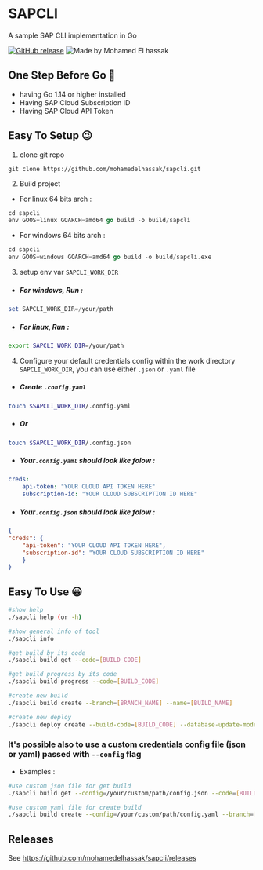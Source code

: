 # SAPCLI
A sample SAP CLI implementation in Go

[![GitHub release](https://img.shields.io/github/release/moul/banner.svg)](https://github.com/mohamedelhassak/sapcli/releases)
![Made by Mohamed El hassak](https://img.shields.io/badge/made%20by-Mohamed%20El%20hassak-blue.svg?style=flat)

## One Step Before Go 🙂 <a name="requis"></a>
* having Go 1.14 or higher installed
* Having SAP Cloud Subscription ID
* Having SAP Cloud API Token
  

## Easy To Setup 😉 <a name="setup"></a>
1.  clone git repo 

```shell
git clone https://github.com/mohamedelhassak/sapcli.git
```
2.  Build project

- For linux 64 bits arch :
```go
cd sapcli
env GOOS=linux GOARCH=amd64 go build -o build/sapcli
```
- For windows 64 bits arch :
```go
cd sapcli
env GOOS=windows GOARCH=amd64 go build -o build/sapcli.exe
```
3. setup env var ``SAPCLI_WORK_DIR``
* ##### For windows, Run :
```powershell
set SAPCLI_WORK_DIR=/your/path
```
* ##### For linux, Run :
```bash
export SAPCLI_WORK_DIR=/your/path
```
4. Configure your default credentials config within the work directory ``SAPCLI_WORK_DIR``, you can use either `.json` or `.yaml` file
* ##### Create `.config.yaml`
 ```bash
touch $SAPCLI_WORK_DIR/.config.yaml
```
* ##### Or
 ```bash
touch $SAPCLI_WORK_DIR/.config.json
```

* ##### Your`.config.yaml` should look like folow :
```yaml
creds:
	api-token: "YOUR CLOUD API TOKEN HERE"
	subscription-id: "YOUR CLOUD SUBSCRIPTION ID HERE"
```
* ##### Your`.config.json` should look like folow :
```json
{
"creds": {
	"api-token": "YOUR CLOUD API TOKEN HERE",
	"subscription-id": "YOUR CLOUD SUBSCRIPTION ID HERE"
	}
}
```
  
## Easy To Use 😀 <a name="usage"></a>



```bash
#show help
./sapcli help (or -h)

#show general info of tool
./sapcli info

#get build by its code
./sapcli build get --code=[BUILD_CODE]

#get build progress by its code
./sapcli build progress --code=[BUILD_CODE]

#create new build
./sapcli build create --branch=[BRANCH_NAME] --name=[BUILD_NAME]

#create new deploy
./sapcli deploy create --build-code=[BUILD_CODE] --database-update-mode=[DB_UPDAT_MODE] --strategy=[STRATEGY] --env=[ENV]
```

### It's possible also to use a custom credentials config file (json or yaml) passed with `--config` flag


- Examples :
```bash
#use custom json file for get build
./sapcli build get --config=/your/custom/path/config.json --code=[BUILD_CODE] 

#use custom yaml file for create build
./sapcli build create --config=/your/custom/path/config.yaml --branch=[BRANCH_NAME] --name=[BUILD_NAME]
```

## Releases

See https://github.com/mohamedelhassak/sapcli/releases
